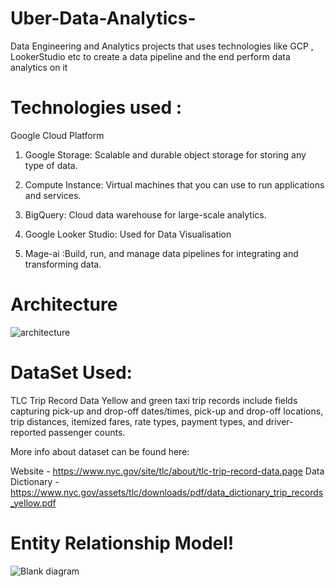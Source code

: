 # Uber-Data-Analytics-
Data Engineering and Analytics projects that uses technologies like GCP , LookerStudio etc to create a data pipeline and the end perform data analytics on it

# Technologies used :

Google Cloud Platform

1) Google Storage: Scalable and durable object storage for storing any type of data.
2) Compute Instance: Virtual machines that you can use to run applications and services.
3) BigQuery: Cloud data warehouse for large-scale analytics.

4) Google Looker Studio: Used for Data Visualisation

5) Mage-ai :Build, run, and manage data pipelines for integrating and transforming data.


# Architecture
![architecture](https://github.com/QuintK2000/Uber-Data-Analytics-/assets/97881829/4d38743b-b4ec-4af1-bc2c-1ab08b6021c0)

# DataSet Used:
TLC Trip Record Data Yellow and green taxi trip records include fields capturing pick-up and drop-off dates/times, pick-up and drop-off locations, trip distances, itemized fares, rate types, payment types, and driver-reported passenger counts.

More info about dataset can be found here:

Website - https://www.nyc.gov/site/tlc/about/tlc-trip-record-data.page
Data Dictionary - https://www.nyc.gov/assets/tlc/downloads/pdf/data_dictionary_trip_records_yellow.pdf

# Entity Relationship Model!

![Blank diagram](https://github.com/QuintK2000/Uber-Data-Analytics-/assets/97881829/8c932ff2-f1a2-4630-874c-4df08f082ad7)


